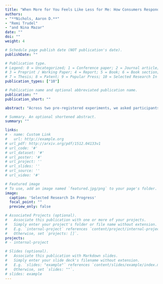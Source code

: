 ```yaml
---
title: "When More for You Feels Like Less for Me: How Consumers Respond to Inclusive Policies"
authors:
- "**Nichols, Aaron D.**"
- "Remi Trudel"
- "and Nina Mazar"
date: ""
doi: ""
weight: 4

# Schedule page publish date (NOT publication's date).
publishDate: ""

# Publication type.
# Legend: 0 = Uncategorized; 1 = Conference paper; 2 = Journal article;
# 3 = Preprint / Working Paper; 4 = Report; 5 = Book; 6 = Book section;
# 7 = Thesis; 8 = Patent; 9 = Popular Press; 10 = Selected Research In Progress
publication_types: ["10"]

# Publication name and optional abbreviated publication name.
publication: ""
publication_short: ""

abstract: "Across two pre-registered experiments, we asked participants to read about a hypothetical government program and manipulated whether the program was inclusive—in particular, whether the program had funding set aside specifically for families of color. Although we did not change the amount of funding available to majority group members (i.e., Whites), our results indicate that both minority and majority consumers rated such inclusive programs as less fair. Furthermore, White participants reported being less likely to receive funding from the inclusive program. This reduction in reported funding likelihood was robust to an individual’s beliefs that life is a zero-sum game and to perceptions of program fairness. Our results build on previous literature suggesting that consumers evaluate their opportunities and fairness, in part, based on the relative distribution of resources. As such, marketers need to be cautious when communicating information about inclusive programs, particularly ones that explicitly segment benefits to meet the needs of a diverse set of consumers."

# Summary. An optional shortened abstract.
summary: ""

links:
# - name: Custom Link
#   url: http://example.org
# url_pdf: http://arxiv.org/pdf/1512.04133v1
# url_code: '#'
# url_dataset: '#'
# url_poster: '#'
# url_project: ''
# url_slides: ''
# url_source: ''
# url_video: '#'

# Featured image
# To use, add an image named `featured.jpg/png` to your page's folder. 
image:
  caption: 'Selected Research In Progress'
  focal_point: ""
  preview_only: false

# Associated Projects (optional).
#   Associate this publication with one or more of your projects.
#   Simply enter your project's folder or file name without extension.
#   E.g. `internal-project` references `content/project/internal-project/index.md`.
#   Otherwise, set `projects: []`.
projects:
# - internal-project

# Slides (optional).
#   Associate this publication with Markdown slides.
#   Simply enter your slide deck's filename without extension.
#   E.g. `slides: "example"` references `content/slides/example/index.md`.
#   Otherwise, set `slides: ""`.
# slides: example
---
```

